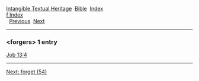 [Intangible Textual Heritage](../../index)  [Bible](../index) 
[Index](index)   
[f Index](_f_)  
  [Previous](c04431)  [Next](c04433) 

------------------------------------------------------------------------

### &lt;forgers&gt; 1 entry

[Job 13:4](../kjv/job013.htm#004)  

------------------------------------------------------------------------

[Next: forget (54)](c04433)
